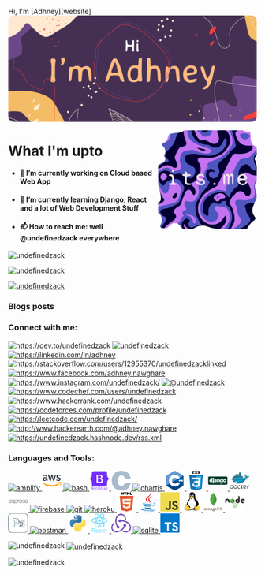<!--
**undefinedzack/undefinedzack** is a ✨ _special_ ✨ repository because its `README.md` (this file) appears on your GitHub profile.

Here are some ideas to get you started:

- 🔭 I’m currently working on ...
- 🌱 I’m currently learning ...
- 👯 I’m looking to collaborate on ...
- 🤔 I’m looking for help with ...
- 💬 Ask me about ...
- 📫 How to reach me: ...
- 😄 Pronouns: ...
- ⚡ Fun fact: ...
-->

Hi, I'm [Adhney][website]
<img style="border-radius: 10px;" src="https://github.com/undefinedzack/undefinedzack/blob/main/type3.png"/>

<a href="https://undefinedzack.github.io/its.me/"><img align="right" width="200px" src="https://github.com/undefinedzack/undefinedzack/blob/main/its%20me.png" /></a>



<h1> What I'm upto</h1>

 - <h4>🔭 I’m currently working on Cloud based Web App</h4>
 - <h4>🌱 I’m currently learning Django, React and a lot of Web Development Stuff</h4>
 - <h4>📫 How to reach me: well @undefinedzack everywhere </h4>



<p align="left"> <img src="https://komarev.com/ghpvc/?username=undefinedzack&label=Profile%20views&color=0e75b6&style=flat" alt="undefinedzack" /> </p>

<p align="left"> <a href="https://github.com/ryo-ma/github-profile-trophy"><img src="https://github-profile-trophy.vercel.app/?username=undefinedzack" alt="undefinedzack" /></a> </p>

<p align="left"> <a href="https://twitter.com/undefinedzack" target="blank"><img src="https://img.shields.io/twitter/follow/undefinedzack?logo=twitter&style=for-the-badge" alt="undefinedzack" /></a> </p>

### Blogs posts
<!-- BLOG-POST-LIST:START -->
<!-- BLOG-POST-LIST:END -->

<h3 align="left">Connect with me:</h3>
<p align="left">
<a href="https://dev.to/https://dev.to/undefinedzack" target="blank"><img align="center" src="https://cdn.jsdelivr.net/npm/simple-icons@3.0.1/icons/dev-dot-to.svg" alt="https://dev.to/undefinedzack" height="30" width="40" /></a>
<a href="https://twitter.com/undefinedzack" target="blank"><img align="center" src="https://cdn.jsdelivr.net/npm/simple-icons@3.0.1/icons/twitter.svg" alt="undefinedzack" height="30" width="40" /></a>
<a href="https://linkedin.com/in/https://linkedin.com/in/adhney" target="blank"><img align="center" src="https://cdn.jsdelivr.net/npm/simple-icons@3.0.1/icons/linkedin.svg" alt="https://linkedin.com/in/adhney" height="30" width="40" /></a>
<a href="https://stackoverflow.com/users/https://stackoverflow.com/users/12955370/undefinedzacklinked" target="blank"><img align="center" src="https://cdn.jsdelivr.net/npm/simple-icons@3.0.1/icons/stackoverflow.svg" alt="https://stackoverflow.com/users/12955370/undefinedzacklinked" height="30" width="40" /></a>
<a href="https://fb.com/https://www.facebook.com/adhney.nawghare" target="blank"><img align="center" src="https://cdn.jsdelivr.net/npm/simple-icons@3.0.1/icons/facebook.svg" alt="https://www.facebook.com/adhney.nawghare" height="30" width="40" /></a>
<a href="https://instagram.com/https://www.instagram.com/undefinedzack/" target="blank"><img align="center" src="https://cdn.jsdelivr.net/npm/simple-icons@3.0.1/icons/instagram.svg" alt="https://www.instagram.com/undefinedzack/" height="30" width="40" /></a>
<a href="https://medium.com/@undefinedzack" target="blank"><img align="center" src="https://cdn.jsdelivr.net/npm/simple-icons@3.0.1/icons/medium.svg" alt="@undefinedzack" height="30" width="40" /></a>
<a href="https://www.codechef.com/users/https://www.codechef.com/users/undefinedzack" target="blank"><img align="center" src="https://cdn.jsdelivr.net/npm/simple-icons@3.1.0/icons/codechef.svg" alt="https://www.codechef.com/users/undefinedzack" height="30" width="40" /></a>
<a href="https://www.hackerrank.com/https://www.hackerrank.com/undefinedzack" target="blank"><img align="center" src="https://cdn.jsdelivr.net/npm/simple-icons@3.0.1/icons/hackerrank.svg" alt="https://www.hackerrank.com/undefinedzack" height="30" width="40" /></a>
<a href="https://codeforces.com/profile/https://codeforces.com/profile/undefinedzack" target="blank"><img align="center" src="https://cdn.jsdelivr.net/npm/simple-icons@3.0.1/icons/codeforces.svg" alt="https://codeforces.com/profile/undefinedzack" height="30" width="40" /></a>
<a href="https://www.leetcode.com/https://leetcode.com/undefinedzack/" target="blank"><img align="center" src="https://cdn.jsdelivr.net/npm/simple-icons@3.0.1/icons/leetcode.svg" alt="https://leetcode.com/undefinedzack/" height="30" width="40" /></a>
<a href="https://www.hackerearth.com/http://www.hackerearth.com/@adhney.nawghare" target="blank"><img align="center" src="https://cdn.jsdelivr.net/npm/simple-icons@3.0.1/icons/hackerearth.svg" alt="http://www.hackerearth.com/@adhney.nawghare" height="30" width="40" /></a>
<a href="/https://undefinedzack.hashnode.dev/rss.xml" target="blank"><img align="center" src="https://cdn.jsdelivr.net/npm/simple-icons@3.0.1/icons/rss.svg" alt="https://undefinedzack.hashnode.dev/rss.xml" height="30" width="40" /></a>
</p>

<h3 align="left">Languages and Tools:</h3>
<p align="left"> <a href="https://aws.amazon.com/amplify/" target="_blank"> <img src="https://docs.amplify.aws/assets/logo-dark.svg" alt="amplify" width="40" height="40"/> </a> <a href="https://aws.amazon.com" target="_blank"> <img src="https://raw.githubusercontent.com/devicons/devicon/master/icons/amazonwebservices/amazonwebservices-original-wordmark.svg" alt="aws" width="40" height="40"/> </a> <a href="https://www.gnu.org/software/bash/" target="_blank"> <img src="https://www.vectorlogo.zone/logos/gnu_bash/gnu_bash-icon.svg" alt="bash" width="40" height="40"/> </a> <a href="https://getbootstrap.com" target="_blank"> <img src="https://raw.githubusercontent.com/devicons/devicon/master/icons/bootstrap/bootstrap-plain-wordmark.svg" alt="bootstrap" width="40" height="40"/> </a> <a href="https://www.cprogramming.com/" target="_blank"> <img src="https://raw.githubusercontent.com/devicons/devicon/master/icons/c/c-original.svg" alt="c" width="40" height="40"/> </a> <a href="https://www.chartjs.org" target="_blank"> <img src="https://www.chartjs.org/media/logo-title.svg" alt="chartjs" width="40" height="40"/> </a> <a href="https://www.w3schools.com/cpp/" target="_blank"> <img src="https://raw.githubusercontent.com/devicons/devicon/master/icons/cplusplus/cplusplus-original.svg" alt="cplusplus" width="40" height="40"/> </a> <a href="https://www.w3schools.com/css/" target="_blank"> <img src="https://raw.githubusercontent.com/devicons/devicon/master/icons/css3/css3-original-wordmark.svg" alt="css3" width="40" height="40"/> </a> <a href="https://www.djangoproject.com/" target="_blank"> <img src="https://raw.githubusercontent.com/devicons/devicon/master/icons/django/django-original.svg" alt="django" width="40" height="40"/> </a> <a href="https://www.docker.com/" target="_blank"> <img src="https://raw.githubusercontent.com/devicons/devicon/master/icons/docker/docker-original-wordmark.svg" alt="docker" width="40" height="40"/> </a> <a href="https://expressjs.com" target="_blank"> <img src="https://raw.githubusercontent.com/devicons/devicon/master/icons/express/express-original-wordmark.svg" alt="express" width="40" height="40"/> </a> <a href="https://firebase.google.com/" target="_blank"> <img src="https://www.vectorlogo.zone/logos/firebase/firebase-icon.svg" alt="firebase" width="40" height="40"/> </a> <a href="https://git-scm.com/" target="_blank"> <img src="https://www.vectorlogo.zone/logos/git-scm/git-scm-icon.svg" alt="git" width="40" height="40"/> </a> <a href="https://heroku.com" target="_blank"> <img src="https://www.vectorlogo.zone/logos/heroku/heroku-icon.svg" alt="heroku" width="40" height="40"/> </a> <a href="https://www.w3.org/html/" target="_blank"> <img src="https://raw.githubusercontent.com/devicons/devicon/master/icons/html5/html5-original-wordmark.svg" alt="html5" width="40" height="40"/> </a> <a href="https://www.java.com" target="_blank"> <img src="https://raw.githubusercontent.com/devicons/devicon/master/icons/java/java-original.svg" alt="java" width="40" height="40"/> </a> <a href="https://developer.mozilla.org/en-US/docs/Web/JavaScript" target="_blank"> <img src="https://raw.githubusercontent.com/devicons/devicon/master/icons/javascript/javascript-original.svg" alt="javascript" width="40" height="40"/> </a> <a href="https://www.linux.org/" target="_blank"> <img src="https://raw.githubusercontent.com/devicons/devicon/master/icons/linux/linux-original.svg" alt="linux" width="40" height="40"/> </a> <a href="https://www.mongodb.com/" target="_blank"> <img src="https://raw.githubusercontent.com/devicons/devicon/master/icons/mongodb/mongodb-original-wordmark.svg" alt="mongodb" width="40" height="40"/> </a> <a href="https://nodejs.org" target="_blank"> <img src="https://raw.githubusercontent.com/devicons/devicon/master/icons/nodejs/nodejs-original-wordmark.svg" alt="nodejs" width="40" height="40"/> </a> <a href="https://www.photoshop.com/en" target="_blank"> <img src="https://raw.githubusercontent.com/devicons/devicon/master/icons/photoshop/photoshop-line.svg" alt="photoshop" width="40" height="40"/> </a> <a href="https://postman.com" target="_blank"> <img src="https://www.vectorlogo.zone/logos/getpostman/getpostman-icon.svg" alt="postman" width="40" height="40"/> </a> <a href="https://www.python.org" target="_blank"> <img src="https://raw.githubusercontent.com/devicons/devicon/master/icons/python/python-original.svg" alt="python" width="40" height="40"/> </a> <a href="https://reactjs.org/" target="_blank"> <img src="https://raw.githubusercontent.com/devicons/devicon/master/icons/react/react-original-wordmark.svg" alt="react" width="40" height="40"/> </a> <a href="https://redux.js.org" target="_blank"> <img src="https://raw.githubusercontent.com/devicons/devicon/master/icons/redux/redux-original.svg" alt="redux" width="40" height="40"/> </a> <a href="https://www.sqlite.org/" target="_blank"> <img src="https://www.vectorlogo.zone/logos/sqlite/sqlite-icon.svg" alt="sqlite" width="40" height="40"/> </a> <a href="https://www.typescriptlang.org/" target="_blank"> <img src="https://raw.githubusercontent.com/devicons/devicon/master/icons/typescript/typescript-original.svg" alt="typescript" width="40" height="40"/> </a> </p>

<p><img align="left" src="https://github-readme-stats.vercel.app/api/top-langs?username=undefinedzack&show_icons=true&locale=en&layout=compact" alt="undefinedzack" /></p>

<p>&nbsp;<img align="center" src="https://github-readme-stats.vercel.app/api?username=undefinedzack&show_icons=true&locale=en" alt="undefinedzack" /></p>

<p><img align="center" src="https://github-readme-streak-stats.herokuapp.com/?user=undefinedzack&" alt="undefinedzack" /></p>
